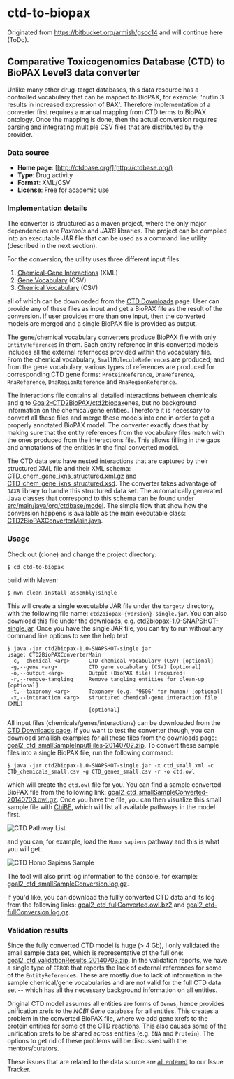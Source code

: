 # ctd-to-biopax
Originated from https://bitbucket.org/armish/gsoc14 and will continue here (ToDo).

## Comparative Toxicogenomics Database (CTD) to BioPAX Level3 data converter

Unlike many other drug-target databases, this data resource has a controlled vocabulary that can be mapped to BioPAX, for example: 'nutlin 3 results in increased expression of BAX'. Therefore implementation of a converter first requires a manual mapping from CTD terms to BioPAX ontology. Once the mapping is done, then the actual conversion requires parsing and integrating multiple CSV files that are distributed by the provider.

### Data source
- **Home page**: [http://ctdbase.org/](http://ctdbase.org/)
- **Type**: Drug activity
- **Format**: XML/CSV
- **License**: Free for academic use

### Implementation details
The converter is structured as a maven project, where the only major dependencies are *Paxtools* and *JAXB* libraries.
The project can be compiled into an executable JAR file that can be used as a command line utility (described in the next section).

For the conversion, the utility uses three different input files:

1. [Chemical-Gene Interactions](http://ctdbase.org/downloads/#cg) (XML)
2. [Gene Vocabulary](http://ctdbase.org/downloads/#allgenes) (CSV)
3. [Chemical Vocabulary](http://ctdbase.org/downloads/#allchems) (CSV)

all of which can be downloaded from the [CTD Downloads](http://ctdbase.org/downloads/) page.
User can provide any of these files as input and get a BioPAX file as the result of the conversion.
If user provides more than one input, then the converted models are merged and a single BioPAX file is provided as output.

The gene/chemical vocabulary converters produce BioPAX file with only `EntityReference`s in them.
Each entity reference in this converted models includes all the external referneces provided within the vocabulary file.
From the chemical vocabulary, `SmallMoleculeReference`s are produced;
and from the gene vocabulary, various types of references are produced for corresponding CTD gene forms: `ProteinReference`, `DnaReference`, `RnaReference`, `DnaRegionReference` and `RnaRegionReference`.

The interactions file contains all detailed interactions between chemicals and g to [Goal2-CTD2BioPAX/ctd2biopax](https://bitbucket.org/armish/gsoc14/src/default/Goal2-CTD2BioPAX/ctd2biopax/?at=default)enes, but no background information on the chemical/gene entities.
Therefore it is necessary to convert all these files and merge these models into one in order to get a properly annotated BioPAX model.
The converter exactly does that by making sure that the entity references from the vocabulary files match with the ones produced from the interactions file.
This allows filling in the gaps and annotations of the entities in the final converted model.

The CTD data sets have nested interactions that are captured by their structured XML file and their XML schema: 
[CTD_chem_gene_ixns_structured.xml.gz](http://ctdbase.org/reports/CTD_chem_gene_ixns_structured.xml.gz) and [CTD_chem_gene_ixns_structured.xsd](http://ctdbase.org/reports/CTD_chem_gene_ixns_structured.xsd).
The converter takes advantage of `JAXB` library to handle this structured data set.
The automatically generated Java classes that correspond to this schema can be found under [src/main/java/org/ctdbase/model](https://bitbucket.org/armish/gsoc14/src/default/Goal2-CTD2BioPAX/ctd2biopax/src/main/java/org/ctdbase/model/?at=default).
The simple flow that show how the conversion happens is available as the main executable class: [CTD2BioPAXConverterMain.java](https://bitbucket.org/armish/gsoc14/src/default/Goal2-CTD2BioPAX/ctd2biopax/src/main/java/com/google/gsoc14/ctd2biopax/CTD2BioPAXConverterMain.java?at=default).

### Usage
Check out (clone) and change the project directory:

	$ cd ctd-to-biopax

build with Maven:

	$ mvn clean install assembly:single

This will create a single executable JAR file under the `target/` directory, with the following file name: `ctd2biopax-{version}-single.jar`.
You can also download this file under the downloads, e.g. [ctd2biopax-1.0-SNAPSHOT-single.jar](https://bitbucket.org/armish/gsoc14/downloads/ctd2biopax-1.0-SNAPSHOT-single.jar).
Once you have the single JAR file, you can try to run without any command line options to see the help text:

	$ java -jar ctd2biopax-1.0-SNAPSHOT-single.jar
	usage: CTD2BioPAXConverterMain
	 -c,--chemical <arg>      CTD chemical vocabulary (CSV) [optional]
	 -g,--gene <arg>          CTD gene vocabulary (CSV) [optional]
	 -o,--output <arg>        Output (BioPAX file) [required]
	 -r,--remove-tangling     Remove tangling entities for clean-up [optional]
	 -t,--taxonomy <arg>      Taxonomy (e.g. '9606' for human) [optional]
	 -x,--interaction <arg>   structured chemical-gene interaction file (XML)
	                          [optional]

All input files (chemicals/genes/interactions) can be downloaded from the [CTD Downloads page](http://ctdbase.org/downloads/).
If you want to test the converter though, you can download smallish examples for all these files from the downloads page: [goal2_ctd_smallSampleInputFiles-20140702.zip](https://bitbucket.org/armish/gsoc14/downloads/goal2_ctd_smallSampleInputFiles-20140702.zip).
To convert these sample files into a single BioPAX file, run the following command:

	$ java -jar ctd2biopax-1.0-SNAPSHOT-single.jar -x ctd_small.xml -c CTD_chemicals_small.csv -g CTD_genes_small.csv -r -o ctd.owl

which will create the `ctd.owl` file for you.
You can find a sample converted BioPAX file from the following link: [goal2_ctd_smallSampleConverted-20140703.owl.gz](https://bitbucket.org/armish/gsoc14/downloads/goal2_ctd_smallSampleConverted-20140703.owl.gz).
Once you have the file, you can then visualize this small sample file with [ChiBE](https://code.google.com/p/chibe/), which will list all available pathways in the model first.

![CTD Pathway List](https://bitbucket.org/armish/gsoc14/downloads/goal2_ctd_small_screenshot_pathwaysList.png)

and you can, for example, load the `Homo sapiens` pathway and this is what you will get:

![CTD Homo Sapiens Sample](https://bitbucket.org/armish/gsoc14/downloads/goal2_ctd_small_pathwayView.jpg)

The tool will also print log information to the console, for example: [goal2_ctd_smallSampleConversion.log.gz](https://bitbucket.org/armish/gsoc14/downloads/goal2_ctd_smallSampleConversion.log).

If you'd like, you can download the fullly converted CTD data and its log from the following links: [goal2_ctd_fullConverted.owl.bz2](https://bitbucket.org/armish/gsoc14/downloads/goal2_ctd_fullConverted.owl.bz2) and [goal2_ctd-fullConversion.log.gz](https://bitbucket.org/armish/gsoc14/downloads/goal2_ctd-fullConversion.log.gz).

### Validation results
Since the fully converted CTD model is huge (> 4 Gb), I only validated the small sample data set, which is representative of the full one: [goal2_ctd_validationResults_20140703.zip](https://bitbucket.org/armish/gsoc14/downloads/goal2_ctd_validationResults_20140703.zip).
In the validation reports, we have a single type of `ERROR` that reports the lack of external references for some of the `EntityReference`s.
These are mostly due to lack of information in the sample chemical/gene vocabularies and are not valid for the full CTD data set -- which has all the necessary background information on all entities.

Original CTD model assumes all entities are forms of `Gene`s, hence provides unification xrefs to the *NCBI Gene* database for all entities.
This creates a problem in the converted BioPAX file, where we add gene xrefs to the protein entities for some of the CTD reactions.
This also causes some of the unification xrefs to be shared across entities (e.g. `DNA` and `Protein`).
The options to get rid of these problems will be discussed with the mentors/curators.

These issues that are related to the data source are [all entered](https://bitbucket.org/armish/gsoc14/issues?title=~Goal+2) to our Issue Tracker.
